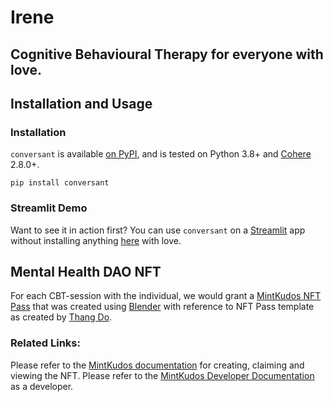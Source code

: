 # Irene
## Cognitive Behavioural Therapy for everyone with love.

## Installation and Usage

### Installation

`conversant` is available [on PyPI](https://pypi.org/project/conversant/), and is tested on Python 3.8+ and [Cohere](https://pypi.org/project/cohere/) 2.8.0+.
```
pip install conversant
```
### Streamlit Demo 

Want to see it in action first? You can use `conversant` on a [Streamlit](https://docs.streamlit.io/) app without installing anything [here](https://conversant.streamlit.app/) with love.


## Mental Health DAO NFT

For each CBT-session with the individual, we would grant a [MintKudos NFT Pass](https://mintkudos.xyz/) that was created using [Blender](https://www.blender.org/) with reference to NFT Pass template as created by [Thang Do](https://thangys.gumroad.com/).

### Related Links:
Please refer to the [MintKudos documentation](https://docs.mintkudos.xyz/) for creating, claiming and viewing the NFT.
Please refer to the [MintKudos Developer Documentation](https://developers.mintkudos.xyz/) as a developer.



